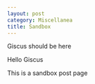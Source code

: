 ```yaml
---
layout: post
category: Miscellanea
title: Sandbox
---
```


Giscus should be here
<div class="giscus">Hello Giscus</div>

This is a sandbox post page
